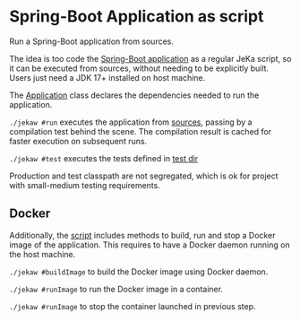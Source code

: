 # Spring-Boot Application as script

Run a Spring-Boot application from sources.

The idea is too code the [Spring-Boot application](./jeka/def/app) as a regular JeKa script, so it can 
be executed from sources, without needing to be explicitly built.
Users just need a JDK 17+ installed on host machine.

The [Application](./jeka/def/app/Application.java) class declares the dependencies needed to run the application.

 `./jekaw #run` executes the application from [sources](./jeka/def/app), passing by a compilation test behind the scene.
The compilation result is cached for faster execution on subsequent runs.

`./jekaw #test` executes the tests defined in [test dir](./jeka/def/test)

Production and test classpath are not segregated, which is ok for project with small-medium testing requirements.

## Docker

Additionally, the [script](./jeka/def/Script.java) includes methods to build, run and stop a Docker image of the application.
This requires to have a Docker daemon running on the host machine.

`./jekaw #buildImage` to build the Docker image using Docker daemon.

`./jekaw #runImage` to run the Docker image in a container.

`./jekaw #runImage` to stop the container launched in previous step.

